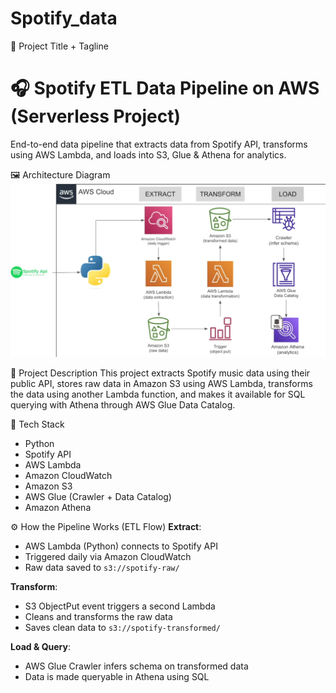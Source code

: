 # Spotify_data
🎯 Project Title + Tagline
# 🎧 Spotify ETL Data Pipeline on AWS (Serverless Project)
End-to-end data pipeline that extracts data from Spotify API, transforms using AWS Lambda, and loads into S3, Glue & Athena for analytics.

🖼 Architecture Diagram
![Spotify AWS Pipeline](./architecture.png)

🧠 Project Description
This project extracts Spotify music data using their public API, stores raw data in Amazon S3 using AWS Lambda, transforms the data using another Lambda function, and makes it available for SQL querying with Athena through AWS Glue Data Catalog.

🧰 Tech Stack
- Python
- Spotify API
- AWS Lambda
- Amazon CloudWatch
- Amazon S3
- AWS Glue (Crawler + Data Catalog)
- Amazon Athena


⚙️ How the Pipeline Works (ETL Flow)
**Extract**:
- AWS Lambda (Python) connects to Spotify API
- Triggered daily via Amazon CloudWatch
- Raw data saved to `s3://spotify-raw/`

**Transform**:
- S3 ObjectPut event triggers a second Lambda
- Cleans and transforms the raw data
- Saves clean data to `s3://spotify-transformed/`

**Load & Query**:
- AWS Glue Crawler infers schema on transformed data
- Data is made queryable in Athena using SQL
